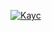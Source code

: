 [![Kayc](https://github-readme-stats.vercel.app/api?username=kayceem&count_private=true&show_icons=true&theme=onedark)](https://github.com/kaycee/kayceem)
